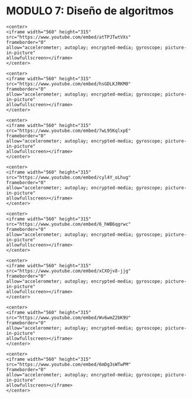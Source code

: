 # MODULO 7: Diseño de algoritmos

<style>
.right{
    float:right;
}
</style>

```{dropdown} **7.01 - Optimización**  <span class="right"><font color="red">Video 16mins</font></span> <br/>Mostramos un par de ejemplos de utilización de las librerías de optimización de Python
<center>
<iframe width="560" height="315"
src="https://www.youtube.com/embed/atTPJTwtVXs" 
frameborder="0" 
allow="accelerometer; autoplay; encrypted-media; gyroscope; picture-in-picture" 
allowfullscreen></iframe>
</center>
```      
        

```{dropdown} **7.02 - Diseño de algoritmos de Machine Learning**  <span class="right"><font color="red">Video 15mins</font></span> <br/>Explicamos el proceso por el cual se diseñan e implementan algoritmos de machine learning.
<center>
<iframe width="560" height="315"
src="https://www.youtube.com/embed/hsGDLKJRKM0" 
frameborder="0" 
allow="accelerometer; autoplay; encrypted-media; gyroscope; picture-in-picture" 
allowfullscreen></iframe>
</center>
```      
        

```{dropdown} **7.03 - Regresión logísica**  <span class="right"><font color="red">Video 14mis</font></span> <br/>Explicamos este sencillo algorimo de clasificación que posteriormente será la base de las redes neuronales.
<center>
<iframe width="560" height="315"
src="https://www.youtube.com/embed/7wL95KqlxpE" 
frameborder="0" 
allow="accelerometer; autoplay; encrypted-media; gyroscope; picture-in-picture" 
allowfullscreen></iframe>
</center>
```      
        

```{dropdown} **7.04 - Redes neuronales**  <span class="right"><font color="red">Video 15mins</font></span> <br/>Describimos las bases de las redes neuronales.
<center>
<iframe width="560" height="315"
src="https://www.youtube.com/embed/cyl4Y_oLhug" 
frameborder="0" 
allow="accelerometer; autoplay; encrypted-media; gyroscope; picture-in-picture" 
allowfullscreen></iframe>
</center>
```      
        

```{dropdown} **7.05 - Clasificación multiclase**  <span class="right"><font color="red">Video 7mins</font></span> <br/>Planteamos cómo una red neuronal se puede usar para problemas de clasificación multiclase.
<center>
<iframe width="560" height="315"
src="https://www.youtube.com/embed/6_hWB6qgrwc" 
frameborder="0" 
allow="accelerometer; autoplay; encrypted-media; gyroscope; picture-in-picture" 
allowfullscreen></iframe>
</center>
```      
        

```{dropdown} **7.06 - Softmax y cross entropy**  <span class="right"><font color="red">Video 15mins</font></span> <br/>Detallamos cómo se plantea la función de activación Softmax y la función de pérdida de cross entropy usadas por las redes neuronales en problemas de clasificación.
<center>
<iframe width="560" height="315"
src="https://www.youtube.com/embed/xCXOjv8-jjg" 
frameborder="0" 
allow="accelerometer; autoplay; encrypted-media; gyroscope; picture-in-picture" 
allowfullscreen></iframe>
</center>
```      
        

```{dropdown} **7.07 - Tensorflow**  <span class="right"><font color="red">Video 17mins</font></span> <br/>Finalmente, introdudimos Tensorflow para construir y entrenar redes neuronales.
<center>
<iframe width="560" height="315"
src="https://www.youtube.com/embed/Wv6wmZ2bK9U" 
frameborder="0" 
allow="accelerometer; autoplay; encrypted-media; gyroscope; picture-in-picture" 
allowfullscreen></iframe>
</center>
```      
        

```{dropdown} **LABS 07.01 y 07.02**  <span class="right"><font color="red">Video 7mins</font></span> <br/>Explicamos los laboratorios del módulo, en los que implementarás la regresión logística y las funciones de softmax y cross entropy.
<center>
<iframe width="560" height="315"
src="https://www.youtube.com/embed/6mDg3sWTwPM" 
frameborder="0" 
allow="accelerometer; autoplay; encrypted-media; gyroscope; picture-in-picture" 
allowfullscreen></iframe>
</center>
```      
